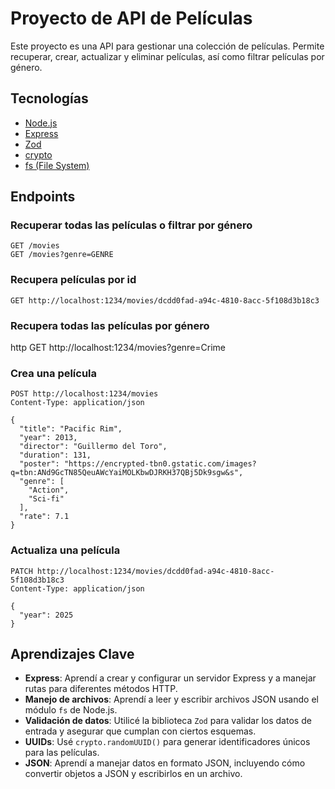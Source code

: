 # Proyecto de API de Películas

Este proyecto es una API para gestionar una colección de películas. Permite recuperar, crear, actualizar y eliminar películas, así como filtrar películas por género.

## Tecnologías

- [Node.js](https://nodejs.org/)
- [Express](https://expressjs.com/)
- [Zod](https://github.com/colinhacks/zod)
- [crypto](https://nodejs.org/api/crypto.html)
- [fs (File System)](https://nodejs.org/api/fs.html)

## Endpoints

### Recuperar todas las películas o filtrar por género

```http
GET /movies
GET /movies?genre=GENRE
```

### Recupera películas por id
```http
GET http://localhost:1234/movies/dcdd0fad-a94c-4810-8acc-5f108d3b18c3
```

### Recupera todas las películas por género
http
GET http://localhost:1234/movies?genre=Crime

### Crea una película
```http
POST http://localhost:1234/movies
Content-Type: application/json

{
  "title": "Pacific Rim",
  "year": 2013,
  "director": "Guillermo del Toro",
  "duration": 131, 
  "poster": "https://encrypted-tbn0.gstatic.com/images?q=tbn:ANd9GcTN85QeuAWcYaiMOLKbwDJRKH37QBj5Dk9sgw&s",
  "genre": [
    "Action",
    "Sci-fi"
  ],
  "rate": 7.1
}
```

### Actualiza una película
```http
PATCH http://localhost:1234/movies/dcdd0fad-a94c-4810-8acc-5f108d3b18c3
Content-Type: application/json

{
  "year": 2025
}
```

## Aprendizajes Clave

- **Express**: Aprendí a crear y configurar un servidor Express y a manejar rutas para diferentes métodos HTTP.
- **Manejo de archivos**: Aprendí a leer y escribir archivos JSON usando el módulo `fs` de Node.js.
- **Validación de datos**: Utilicé la biblioteca `Zod` para validar los datos de entrada y asegurar que cumplan con ciertos esquemas.
- **UUIDs**: Usé `crypto.randomUUID()` para generar identificadores únicos para las películas.
- **JSON**: Aprendí a manejar datos en formato JSON, incluyendo cómo convertir objetos a JSON y escribirlos en un archivo.
